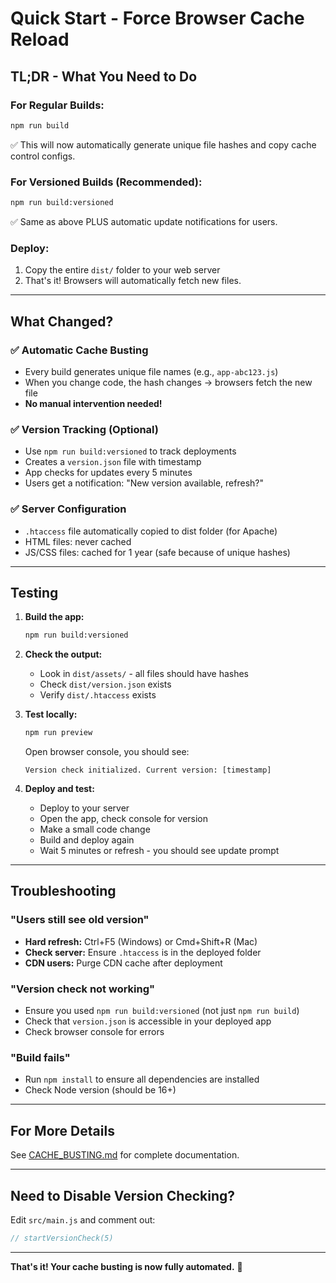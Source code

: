 # Quick Start - Force Browser Cache Reload

## TL;DR - What You Need to Do

### For Regular Builds:
```bash
npm run build
```
✅ This will now automatically generate unique file hashes and copy cache control configs.

### For Versioned Builds (Recommended):
```bash
npm run build:versioned
```
✅ Same as above PLUS automatic update notifications for users.

### Deploy:
1. Copy the entire `dist/` folder to your web server
2. That's it! Browsers will automatically fetch new files.

---

## What Changed?

### ✅ Automatic Cache Busting
- Every build generates unique file names (e.g., `app-abc123.js`)
- When you change code, the hash changes → browsers fetch the new file
- **No manual intervention needed!**

### ✅ Version Tracking (Optional)
- Use `npm run build:versioned` to track deployments
- Creates a `version.json` file with timestamp
- App checks for updates every 5 minutes
- Users get a notification: "New version available, refresh?"

### ✅ Server Configuration
- `.htaccess` file automatically copied to dist folder (for Apache)
- HTML files: never cached
- JS/CSS files: cached for 1 year (safe because of unique hashes)

---

## Testing

1. **Build the app:**
   ```bash
   npm run build:versioned
   ```

2. **Check the output:**
   - Look in `dist/assets/` - all files should have hashes
   - Check `dist/version.json` exists
   - Verify `dist/.htaccess` exists

3. **Test locally:**
   ```bash
   npm run preview
   ```
   Open browser console, you should see:
   ```
   Version check initialized. Current version: [timestamp]
   ```

4. **Deploy and test:**
   - Deploy to your server
   - Open the app, check console for version
   - Make a small code change
   - Build and deploy again
   - Wait 5 minutes or refresh - you should see update prompt

---

## Troubleshooting

### "Users still see old version"
- **Hard refresh:** Ctrl+F5 (Windows) or Cmd+Shift+R (Mac)
- **Check server:** Ensure `.htaccess` is in the deployed folder
- **CDN users:** Purge CDN cache after deployment

### "Version check not working"
- Ensure you used `npm run build:versioned` (not just `npm run build`)
- Check that `version.json` is accessible in your deployed app
- Check browser console for errors

### "Build fails"
- Run `npm install` to ensure all dependencies are installed
- Check Node version (should be 16+)

---

## For More Details

See [CACHE_BUSTING.md](./CACHE_BUSTING.md) for complete documentation.

---

## Need to Disable Version Checking?

Edit `src/main.js` and comment out:
```javascript
// startVersionCheck(5)
```

---

**That's it! Your cache busting is now fully automated.** 🎉

